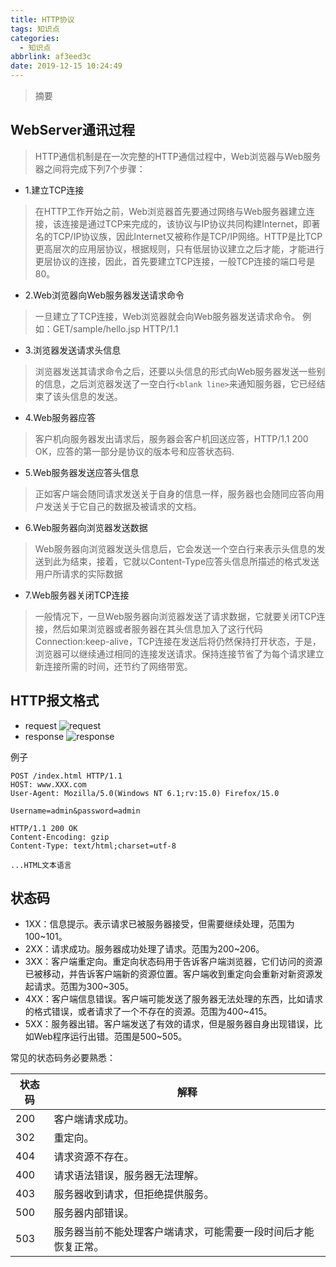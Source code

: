 ```yaml
---
title: HTTP协议
tags: 知识点
categories:
  - 知识点
abbrlink: af3eed3c
date: 2019-12-15 10:24:49
---
```


> 摘要
<!--more-->

## WebServer通讯过程
> HTTP通信机制是在一次完整的HTTP通信过程中，Web浏览器与Web服务器之间将完成下列7个步骤：

- 1.建立TCP连接
> 在HTTP工作开始之前，Web浏览器首先要通过网络与Web服务器建立连接，该连接是通过TCP来完成的，该协议与IP协议共同构建Internet，即著名的TCP/IP协议族，因此Internet又被称作是TCP/IP网络。HTTP是比TCP更高层次的应用层协议，根据规则，只有低层协议建立之后才能，才能进行更层协议的连接，因此，首先要建立TCP连接，一般TCP连接的端口号是80。 
- 2.Web浏览器向Web服务器发送请求命令<request-line>
> 一旦建立了TCP连接，Web浏览器就会向Web服务器发送请求命令。
例如：GET/sample/hello.jsp HTTP/1.1
- 3.浏览器发送请求头信息<headers>
> 浏览器发送其请求命令之后，还要以头信息的形式向Web服务器发送一些别的信息，之后浏览器发送了一空白行`<blank line>`来通知服务器，它已经结束了该头信息的发送。
- 4.Web服务器应答
> 客户机向服务器发出请求后，服务器会客户机回送应答，HTTP/1.1 200 OK，应答的第一部分是协议的版本号和应答状态码.
- 5.Web服务器发送应答头信息
> 正如客户端会随同请求发送关于自身的信息一样，服务器也会随同应答向用户发送关于它自己的数据及被请求的文档。
- 6.Web服务器向浏览器发送数据
> Web服务器向浏览器发送头信息后，它会发送一个空白行来表示头信息的发送到此为结束，接着，它就以Content-Type应答头信息所描述的格式发送用户所请求的实际数据
- 7.Web服务器关闭TCP连接
> 一般情况下，一旦Web服务器向浏览器发送了请求数据，它就要关闭TCP连接，然后如果浏览器或者服务器在其头信息加入了这行代码Connection:keep-alive，TCP连接在发送后将仍然保持打开状态，于是，浏览器可以继续通过相同的连接发送请求。保持连接节省了为每个请求建立新连接所需的时间，还节约了网络带宽。

## HTTP报文格式

- request
![request](https://img-blog.csdn.net/20171210212141116?watermark/2/text/aHR0cDovL2Jsb2cuY3Nkbi5uZXQvWmVuTmFpSGVRaWFv/font/5a6L5L2T/fontsize/400/fill/I0JBQkFCMA==/dissolve/70/gravity/Center)
- response
![response](https://img-blog.csdn.net/20171210212147651?watermark/2/text/aHR0cDovL2Jsb2cuY3Nkbi5uZXQvWmVuTmFpSGVRaWFv/font/5a6L5L2T/fontsize/400/fill/I0JBQkFCMA==/dissolve/70/gravity/Center)

例子
```http
POST /index.html HTTP/1.1  
HOST: www.XXX.com  
User-Agent: Mozilla/5.0(Windows NT 6.1;rv:15.0) Firefox/15.0  
  
Username=admin&password=admin 
```

```http
HTTP/1.1 200 OK  
Content-Encoding: gzip  
Content-Type: text/html;charset=utf-8  

...HTML文本语言
```


## 状态码

- 1XX：信息提示。表示请求已被服务器接受，但需要继续处理，范围为100~101。
- 2XX：请求成功。服务器成功处理了请求。范围为200~206。
- 3XX：客户端重定向。重定向状态码用于告诉客户端浏览器，它们访问的资源已被移动，并告诉客户端新的资源位置。客户端收到重定向会重新对新资源发起请求。范围为300~305。
- 4XX：客户端信息错误。客户端可能发送了服务器无法处理的东西，比如请求的格式错误，或者请求了一个不存在的资源。范围为400~415。
- 5XX：服务器出错。客户端发送了有效的请求，但是服务器自身出现错误，比如Web程序运行出错。范围是500~505。


常见的状态码务必要熟悉：

|状态码|解释|
|---|---|
|200|客户端请求成功。        |
|302|重定向。            |
|404|请求资源不存在。        |
|400|请求语法错误，服务器无法理解。 |
|403|服务器收到请求，但拒绝提供服务。|
|500|服务器内部错误。        |
|503|服务器当前不能处理客户端请求，可能需要一段时间后才能恢复正常。|
